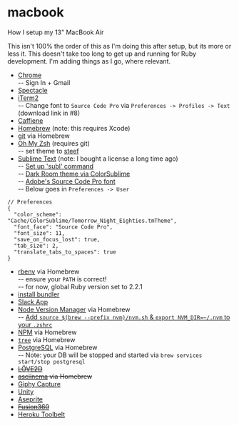 # macbook
How I setup my 13" MacBook Air

This isn't 100% the order of this as I'm doing this after setup, but its more or less it. This doesn't take too long to get up and running for Ruby development. I'm adding things as I go, where relevant.

- [Chrome](https://www.google.com/chrome/browser/desktop/index.html)<br>
    -- Sign In + Gmail
- [Spectacle](https://www.spectacleapp.com/)
- [iTerm2](https://www.iterm2.com/)<br>
    -- Change font to `Source Code Pro` via `Preferences -> Profiles -> Text` (download link in #8)
- [Caffiene](https://itunes.apple.com/us/app/caffeine/id411246225?mt=12)
- [Homebrew](http://brew.sh/) (note: this requires Xcode)
- [git](https://git-scm.com/book/en/v1/Getting-Started-Installing-Git#Installing-on-Mac) via Homebrew
- [Oh My Zsh](https://github.com/robbyrussell/oh-my-zsh) (requires git)<br>
    -- set theme to [steef](https://github.com/robbyrussell/oh-my-zsh/wiki/themes#steeef)
- [Sublime Text](https://www.sublimetext.com/) (note: I bought a license a long time ago)<br>
    -- [Set up 'subl' command](http://stackoverflow.com/questions/11889484/command-subl-from-terminal-dont-work/16390622#16390622)<br>
    -- [Dark Room theme via ColorSublime](http://colorsublime.com/?q=dark+room)<br>
    -- [Adobe's Source Code Pro font](https://github.com/adobe-fonts/source-code-pro)<br>
    -- Below goes in `Preferences -> User`
```JS
// Preferences
{
  "color_scheme": "Cache/ColorSublime/Tomorrow_Night_Eighties.tmTheme",
  "font_face": "Source Code Pro",
  "font_size": 11,
  "save_on_focus_lost": true,
  "tab_size": 2,
  "translate_tabs_to_spaces": true
}
```
- [rbenv](https://github.com/rbenv/rbenv#homebrew-on-mac-os-x) via Homebrew<br>
    -- ensure your `PATH` is correct!<br>
    -- for now, global Ruby version set to 2.2.1
- [install bundler](http://bundler.io/)
- [Slack App](https://itunes.apple.com/us/app/slack/id803453959?mt=12)
- [Node Version Manager](https://github.com/creationix/nvm) via Homebrew<br>
    -- [Add `source $(brew --prefix nvm)/nvm.sh` & `export NVM_DIR=~/.nvm` to your `.zshrc`](http://stackoverflow.com/a/27652360)
- [NPM](https://www.npmjs.com/) via Homebrew
- [`tree`](http://mama.indstate.edu/users/ice/tree/) via Homebrew
- [PostgreSQL](https://www.postgresql.org/) via Homebrew<br>
    -- Note: your DB will be stopped and started via `brew services start/stop postgresql`
- ~~[LÖVE2D](https://love2d.org/)~~
- ~~[asciinema](https://asciinema.org/) via Homebrew~~
- [Giphy Capture](https://itunes.apple.com/us/app/giphy-capture.-the-gif-maker/id668208984?mt=12)
- [Unity](https://unity3d.com)
- [Aseprite](https://www.google.com/url?sa=t&rct=j&q=&esrc=s&source=web&cd=1&cad=rja&uact=8&ved=0ahUKEwj52cDc4bnOAhVI7WMKHbpZCYgQFggeMAA&url=http%3A%2F%2Fwww.aseprite.org%2F&usg=AFQjCNExMdw-b8GLabpEFBiXLpoyGwyYYA&sig2=gK5bF6Zz-Dovydh9QbXrQw)
- ~~[Fusion360](https://www.google.com/url?sa=t&rct=j&q=&esrc=s&source=web&cd=1&cad=rja&uact=8&ved=0ahUKEwj7vuDi4bnOAhVG5WMKHVuABBkQFggvMAA&url=http%3A%2F%2Fwww.autodesk.com%2Fproducts%2Ffusion-360%2Foverview&usg=AFQjCNFmAFML64--aKSkOtGMgxIiCatdgw&sig2=ZBSbg_wbXjV8XgbqKhJApA)~~
- [Heroku Toolbelt](https://www.google.com/url?sa=t&rct=j&q=&esrc=s&source=web&cd=1&cad=rja&uact=8&ved=0ahUKEwiyiazr4bnOAhUL7mMKHeE-BoEQFggvMAA&url=https%3A%2F%2Ftoolbelt.heroku.com%2F&usg=AFQjCNHcfl5kmTpnA5VOL769KH15iDN_Ug&sig2=dORhDHopkW4mRMA2ieTjYQ)
